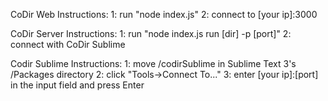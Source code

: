 CoDir Web
Instructions:
1: run "node index.js"
2: connect to [your ip]:3000

CoDir Server
Instructions:
1: run "node index.js run [dir] -p [port]"
2: connect with CoDir Sublime

Codir Sublime
Instructions:
1: move /codirSublime in Sublime Text 3's /Packages directory
2: click "Tools->Connect To..."
3: enter [your ip]:[port] in the input field and press Enter
